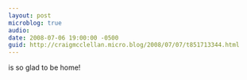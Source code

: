 ```yaml
---
layout: post
microblog: true
audio: 
date: 2008-07-06 19:00:00 -0500
guid: http://craigmcclellan.micro.blog/2008/07/07/t851713344.html
---
```

is so glad to be home!
